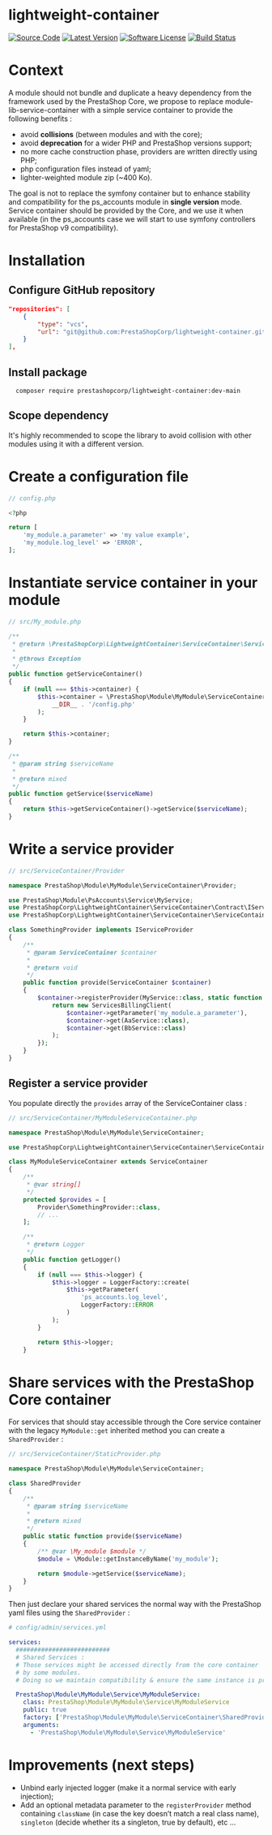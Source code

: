 # lightweight-container

[![Source Code](https://img.shields.io/badge/source-PrestaShopCorp/lightweight--container-blue.svg?style=flat-square)](https://github.com/PrestaShopCorp/lightweight-container)
[![Latest Version](https://img.shields.io/github/release/PrestaShopCorp/lightweight-container.svg?style=flat-square)](https://github.com/PrestaShopCorp/lightweight-container/releases)
[![Software License](https://img.shields.io/badge/license-OSL-brightgreen.svg?style=flat-square)](https://github.com/PrestaShopCorp/lightweight-container/blob/main/LICENSE)
[![Build Status](https://img.shields.io/github/actions/workflow/status/PrestaShopCorp/lightweight-container/.github/workflows/php.yml?label=CI&logo=github&style=flat-square)](https://github.com/PrestaShopCorp/lightweight-container/actions?query=workflow%3ACI)

[//]: # ([![Total Downloads]&#40;https://img.shields.io/packagist/dt/PrestaShopCorp/lightweight-container.svg?style=flat-square&#41;]&#40;https://packagist.org/packages/prestashopcorp/lightweight-container&#41;)

# Context

A module should not bundle and duplicate a heavy dependency from the framework used by the PrestaShop Core, we propose to replace module-lib-service-container with a simple service container to provide the following benefits :
- avoid **collisions** (between modules and with the core);
- avoid **deprecation** for a wider PHP and PrestaShop versions support;
- no more cache construction phase, providers are written directly using PHP;
- php configuration files instead of yaml;
- lighter-weighted module zip (~400 Ko).

The goal is not to replace the symfony container but to enhance stability and compatibility for the ps_accounts module in **single version** mode.  
Service container should be provided by the Core, and we use it when available (in the ps_accounts case we will start to use symfony controllers for PrestaShop v9 compatibility).

# Installation

[//]: # (```)

[//]: # (composer require prestashopcorp/lightweight-container)

[//]: # (```)

## Configure GitHub repository
```json
"repositories": [
    {
        "type": "vcs",
        "url": "git@github.com:PrestaShopCorp/lightweight-container.git"
    }
],
```

## Install package
```shell
  composer require prestashopcorp/lightweight-container:dev-main
```

## Scope dependency
It's highly recommended to scope the library to avoid collision with other modules using it with a different version.

# Create a configuration file
```php
// config.php

<?php

return [
    'my_module.a_parameter' => 'my value example',
    'my_module.log_level' => 'ERROR',
];
```

# Instantiate service container in your module
```php
// src/My_module.php

/**
 * @return \PrestaShopCorp\LightweightContainer\ServiceContainer\ServiceContainer
 *
 * @throws Exception
 */
public function getServiceContainer()
{
    if (null === $this->container) {
        $this->container = \PrestaShop\Module\MyModule\ServiceContainer\MyModuleServiceContainer::createInstance(
            __DIR__ . '/config.php'
        );
    }

    return $this->container;
}

/**
 * @param string $serviceName
 *
 * @return mixed
 */
public function getService($serviceName)
{
    return $this->getServiceContainer()->getService($serviceName);
}
```

# Write a service provider
```php
// src/ServiceContainer/Provider

namespace PrestaShop\Module\MyModule\ServiceContainer\Provider;

use PrestaShop\Module\PsAccounts\Service\MyService;
use PrestaShopCorp\LightweightContainer\ServiceContainer\Contract\IServiceProvider;
use PrestaShopCorp\LightweightContainer\ServiceContainer\ServiceContainer;

class SomethingProvider implements IServiceProvider
{
    /**
     * @param ServiceContainer $container
     *
     * @return void
     */
    public function provide(ServiceContainer $container)
    {
        $container->registerProvider(MyService::class, static function () use ($container) {
            return new ServicesBillingClient(
                $container->getParameter('my_module.a_parameter'),
                $container->get(AaService::class),
                $container->get(BbService::class)
            );
        });
    }
}
```

## Register a service provider
You populate directly the `provides` array of the ServiceContainer class :
```php
// src/ServiceContainer/MyModuleServiceContainer.php

namespace PrestaShop\Module\MyModule\ServiceContainer;

use PrestaShopCorp\LightweightContainer\ServiceContainer\ServiceContainer;

class MyModuleServiceContainer extends ServiceContainer
{
    /**
     * @var string[]
     */
    protected $provides = [
        Provider\SomethingProvider::class,
        // ...
    ];

    /**
     * @return Logger
     */
    public function getLogger()
    {
        if (null === $this->logger) {
            $this->logger = LoggerFactory::create(
                $this->getParameter(
                    'ps_accounts.log_level',
                    LoggerFactory::ERROR
                )
            );
        }

        return $this->logger;
    }
```

# Share services with the PrestaShop Core container

For services that should stay accessible through the Core service container with the legacy `MyModule::get` inherited method you can create a `SharedProvider` :

```php
// src/ServiceContainer/StaticProvider.php

namespace PrestaShop\Module\MyModule\ServiceContainer;

class SharedProvider
{
    /**
     * @param string $serviceName
     *
     * @return mixed
     */
    public static function provide($serviceName)
    {
        /** @var \My_module $module */
        $module = \Module::getInstanceByName('my_module');

        return $module->getService($serviceName);
    }
}
```

Then just declare your shared services the normal way with the PrestaShop yaml files using the `SharedProvider` :

```yaml
# config/admin/services.yml

services:
  ##########################
  # Shared Services :
  # Those services might be accessed directly from the core container
  # by some modules.
  # Doing so we maintain compatibility & ensure the same instance is provided.

  PrestaShop\Module\MyModule\Service\MyModuleService:
    class: PrestaShop\Module\MyModule\Service\MyModuleService
    public: true
    factory: ['PrestaShop\Module\MyModule\ServiceContainer\SharedProvider', 'provide']
    arguments:
      - 'PrestaShop\Module\MyModule\Service\MyModuleService'
```

# Improvements (next steps)
- Unbind early injected logger (make it a normal service with early injection);
- Add an optional metadata parameter to the `registerProvider` method containing `className` (in case the key doesn’t match a real class name), `singleton` (decide whether its a singleton, true by default), etc …
